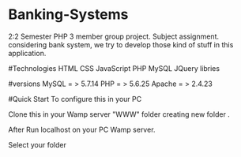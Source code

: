 # Banking-Systems

2:2 Semester PHP 3 member group project. Subject assignment.
considering bank system, we try to develop those kind of stuff in this application.

#Technologies
HTML
CSS
JavaScript
PHP
MySQL
JQuery libries

#versions
MySQL = > 5.7.14
PHP = > 5.6.25
Apache = > 2.4.23

#Quick Start
To configure this in your PC

Clone this in your Wamp server "WWW" folder creating new folder <name>.

After
Run localhost on your PC Wamp server.

Select your folder <name>
